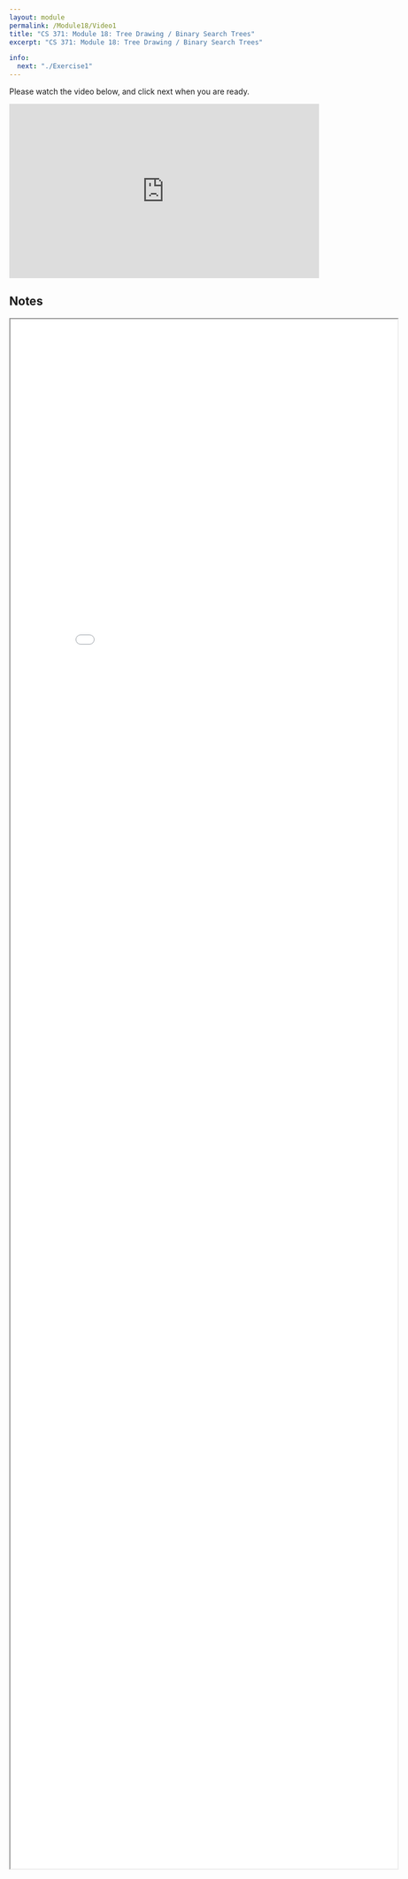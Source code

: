 ```yaml
---
layout: module
permalink: /Module18/Video1
title: "CS 371: Module 18: Tree Drawing / Binary Search Trees"
excerpt: "CS 371: Module 18: Tree Drawing / Binary Search Trees"

info:
  next: "./Exercise1"
---
```


Please watch the video below, and click next when you are ready.

<iframe width="560" height="315" src="https://www.youtube.com/embed/07MZ0UpXEyk" title="YouTube video player" frameborder="0" allow="accelerometer; autoplay; clipboard-write; encrypted-media; gyroscope; picture-in-picture" allowfullscreen></iframe>

<h2>Notes</h2>

<iframe src = "../images/Module18/BST.html" width="700" height="2800"></iframe>
